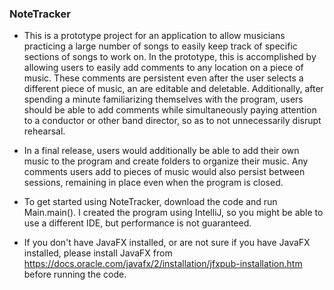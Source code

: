 ### NoteTracker
- This is a prototype project for an application to allow 
musicians practicing a large number of songs to easily keep 
track of specific sections of songs to work on. In the
prototype, this is accomplished by allowing users to
easily add comments to any location on a piece of music.
These comments are persistent even after the user
selects a different piece of music, an are editable and 
deletable. Additionally, after spending a minute
familiarizing themselves with the program, users should
be able to add comments while simultaneously paying
attention to a conductor or other band director, so
 as to not unnecessarily disrupt rehearsal.

- In a final release, users would additionally be able to
add their own music to the program and create folders to
organize their music. Any comments users add to pieces of
music would also persist between sessions, remaining
in place even when the program is closed.

- To get started using NoteTracker, download the code and
run Main.main(). I created the program using IntelliJ, so
you might be able to use a different IDE, but performance
is not guaranteed.

- If you don't have JavaFX installed, or are not sure if
you have JavaFX installed, please install JavaFX from
https://docs.oracle.com/javafx/2/installation/jfxpub-installation.htm
before running the code.